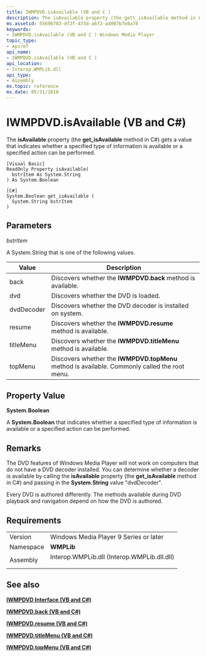 ```yaml
---
title: IWMPDVD.isAvailable (VB and C )
description: The isAvailable property (the get\_isAvailable method in C\ ) gets a value that indicates whether a specified type of information is available or a specified action can be performed.
ms.assetid: 55690783-df2f-473d-a6f2-a4907b7e8a78
keywords:
- IWMPDVD.isAvailable (VB and C ) Windows Media Player
topic_type:
- apiref
api_name:
- IWMPDVD.isAvailable (VB and C )
api_location:
- Interop.WMPLib.dll
api_type:
- Assembly
ms.topic: reference
ms.date: 05/31/2018
---
```


# IWMPDVD.isAvailable (VB and C#)

The **isAvailable** property (the **get\_isAvailable** method in C#) gets a value that indicates whether a specified type of information is available or a specified action can be performed.


```
[Visual Basic]
ReadOnly Property isAvailable(
  bstrItem As System.String
) As System.Boolean
```




```
[C#]
System.Boolean get_isAvailable (
  System.String bstrItem
)
```



## Parameters

*bstrItem*

A System.String that is one of the following values.



| Value      | Description                                                                                   |
|------------|-----------------------------------------------------------------------------------------------|
| back       | Discovers whether the **IWMPDVD.back** method is available.                                   |
| dvd        | Discovers whether the DVD is loaded.                                                          |
| dvdDecoder | Discovers whether the DVD decoder is installed on system.                                     |
| resume     | Discovers whether the **IWMPDVD.resume** method is available.                                 |
| titleMenu  | Discovers whether the **IWMPDVD.titleMenu** method is available.                              |
| topMenu    | Discovers whether the **IWMPDVD.topMenu** method is available. Commonly called the root menu. |



 

## Property Value

**System.Boolean**

A **System.Boolean** that indicates whether a specified type of information is available or a specified action can be performed.

## Remarks

The DVD features of Windows Media Player will not work on computers that do not have a DVD decoder installed. You can determine whether a decoder is available by calling the **isAvailable** property (the **get\_isAvailable** method in C#) and passing in the **System.String** value "dvdDecoder".

Every DVD is authored differently. The methods available during DVD playback and navigation depend on how the DVD is authored.

## Requirements



|                      |                                                                                                                        |
|----------------------|------------------------------------------------------------------------------------------------------------------------|
| Version<br/>   | Windows Media Player 9 Series or later<br/>                                                                      |
| Namespace<br/> | **WMPLib**<br/>                                                                                                  |
| Assembly<br/>  | <dl> <dt>Interop.WMPLib.dll (Interop.WMPLib.dll.dll)</dt> </dl> |



## See also

<dl> <dt>

[**IWMPDVD Interface (VB and C#)**](iwmpdvd--vb-and-c.md)
</dt> <dt>

[**IWMPDVD.back (VB and C#)**](wmplibiwmpdvd-iwmpdvd-back--vb-and-c.md)
</dt> <dt>

[**IWMPDVD.resume (VB and C#)**](wmplibiwmpdvd-iwmpdvd-resume--vb-and-c.md)
</dt> <dt>

[**IWMPDVD.titleMenu (VB and C#)**](wmplibiwmpdvd-iwmpdvd-titlemenu--vb-and-c.md)
</dt> <dt>

[**IWMPDVD.topMenu (VB and C#)**](wmplibiwmpdvd-iwmpdvd-topmenu--vb-and-c.md)
</dt> </dl>

 

 





